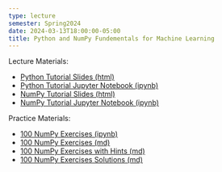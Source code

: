 ```yaml
---
type: lecture
semester: Spring2024
date: 2024-03-13T18:00:00-05:00
title: Python and NumPy Fundementals for Machine Learning
---
```


Lecture Materials:
- [Python Tutorial Slides (html)](http://example.com)
- [Python Tutorial Jupyter Notebook (ipynb)](http://example.com)
- [NumPy Tutorial Slides (html)](http://example.com)
- [NumPy Tutorial Jupyter Notebook (ipynb)](http://example.com)

Practice Materials:
- [100 NumPy Exercises (ipynb)](http://example.com)
- [100 NumPy Exercises (md)](http://example.com)
- [100 NumPy Exercises with Hints (md)](http://example.com)
- [100 NumPy Exercises Solutions (md)](http://example.com)